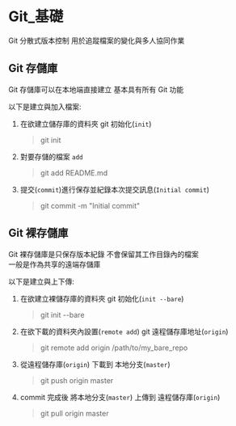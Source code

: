 # Git_基礎

Git 分散式版本控制 用於追蹤檔案的變化與多人協同作業

## Git 存儲庫

Git 存儲庫可以在本地端直接建立 基本具有所有 Git 功能

以下是建立與加入檔案:
1. 在欲建立儲存庫的資料夾 git 初始化(`init`)
   > git init
2. 對要存儲的檔案 `add`
   > git add README.md
3. 提交(`commit`)進行保存並紀錄本次提交訊息(`Initial commit`)
   > git commit -m "Initial commit"

## Git 裸存儲庫

Git 裸存儲庫是只保存版本紀錄 不會保留其工作目錄內的檔案</br>
一般是作為共享的遠端存儲庫

以下是建立與上下傳:
1. 在欲建立裸儲存庫的資料夾 git 初始化(`init --bare`)
   > git init --bare
2. 在欲下載的資料夾內設置(`remote add`) git 遠程儲存庫地址(`origin`)
   > git remote add origin /path/to/my_bare_repo
3. 從遠程儲存庫(`origin`) 下載到 本地分支(`master`)
   > git push origin master
4. commit 完成後 將本地分支(`master`) 上傳到 遠程儲存庫(`origin`)
   > git pull origin master
